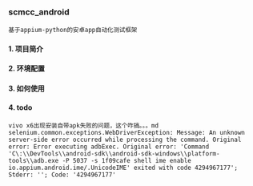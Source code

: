 ### scmcc_android
    基于appium-python的安卓app自动化测试框架

#### 1. 项目简介

#### 2. 环境配置

#### 3. 如何使用


#### 4. todo
    vivo x6出现安装自带apk失败的问题，这个咋搞。。。md
    selenium.common.exceptions.WebDriverException: Message: An unknown server-side error occurred while processing the command. Original error: Error executing adbExec. Original error: 'Command 'C\:\\DevTools\\android-sdk\\android-sdk-windows\\platform-tools\\adb.exe -P 5037 -s 1f09cafe shell ime enable io.appium.android.ime/.UnicodeIME' exited with code 4294967177'; Stderr: ''; Code: '4294967177'

